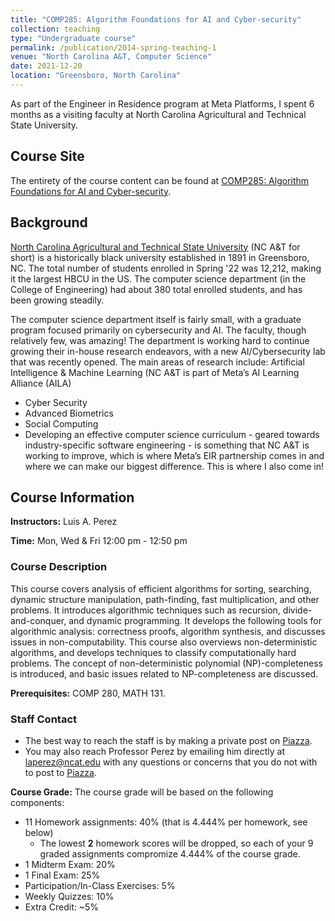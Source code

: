 ```yaml
---
title: "COMP285: Algorithm Foundations for AI and Cyber-security"
collection: teaching
type: "Undergraduate course"
permalink: /publication/2014-spring-teaching-1
venue: "North Carolina A&T, Computer Science"
date: 2021-12-20
location: "Greensboro, North Carolina"
---
```



As part of the Engineer in Residence program at Meta Platforms, I spent 6 months as a visiting faculty at North Carolina Agricultural and Technical State University. 

## Course Site
The entirety of the course content can be found at [COMP285: Algorithm Foundations for AI and Cyber-security](https://algorithsm.luisperez.me).

## Background

[North Carolina Agricultural and Technical State University](https://www.ncat.edu) (NC A&T for short) is a historically black university established in 1891 in Greensboro, NC. The total number of students enrolled in Spring '22 was 12,212, making it the largest HBCU in the US. The computer science department (in the College of Engineering) had about 380 total enrolled students, and has been growing steadily. 

The computer science department itself is fairly small, with a graduate program focused primarily on cybersecurity and AI. The faculty, though relatively few, was amazing! The department is working hard to continue growing their in-house research endeavors, with a new AI/Cybersecurity lab that was recently opened. The main areas of research include:
Artificial Intelligence & Machine Learning (NC A&T is part of Meta’s AI Learning Alliance (AILA)
  * Cyber Security
  * Advanced Biometrics
  * Social Computing
  * Developing an effective computer science curriculum - geared towards industry-specific software engineering - is something that NC A&T is working to improve, which is where Meta’s EIR partnership comes in and where we can make our biggest difference. This is where I also come in!


## Course Information

**Instructors:** Luis A. Perez

**Time:** Mon, Wed & Fri 12:00 pm - 12:50 pm

### Course Description

This course covers analysis of efficient algorithms for sorting, searching, dynamic structure manipulation, path-finding, fast multiplication, and other problems. It introduces algorithmic techniques such as recursion, divide-and-conquer, and dynamic programming. It develops the following tools for algorithmic analysis: correctness proofs, algorithm synthesis, and discusses issues in non-computability. This course also overviews non-deterministic algorithms, and develops techniques to classify computationally hard problems. The concept of non-deterministic polynomial (NP)-completeness is introduced, and basic issues related to NP-completeness are discussed. 

**Prerequisites:** COMP 280, MATH 131.

### Staff Contact

- The best way to reach the staff is by making a private post on [Piazza](https://piazza.com/north_carolina_at_state_university/spring2022/comp285/home).
- You may also reach Professor Perez by emailing him directly at [laperez@ncat.edu](mailto:laperez@ncat.edu) with any questions or concerns that you do not with to post to [Piazza](https://piazza.com/north_carolina_at_state_university/spring2022/comp285/home).

**Course Grade:** The course grade will be based on the following components:

- 11 Homework assignments: 40% (that is 4.444% per homework, see below)
  - The lowest **2** homework scores will be dropped, so each of your 9 graded assignments compromize 4.444% of the course grade.
- 1 Midterm Exam: 20%
- 1 Final Exam: 25%
- Participation/In-Class Exercises: 5%
- Weekly Quizzes: 10%
- Extra Credit: ~5%
